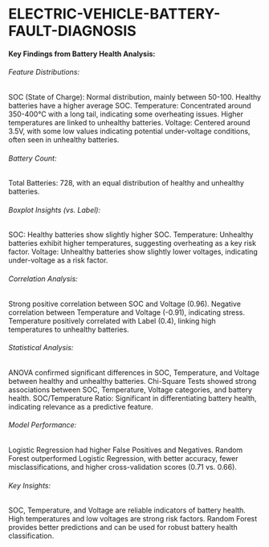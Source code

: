# ELECTRIC-VEHICLE-BATTERY-FAULT-DIAGNOSIS

#### Key Findings from Battery Health Analysis:

###### Feature Distributions:
SOC (State of Charge): Normal distribution, mainly between 50-100. Healthy batteries have a higher average SOC.
Temperature: Concentrated around 350-400°C with a long tail, indicating some overheating issues. Higher temperatures are linked to unhealthy batteries.
Voltage: Centered around 3.5V, with some low values indicating potential under-voltage conditions, often seen in unhealthy batteries.

###### Battery Count:
Total Batteries: 728, with an equal distribution of healthy and unhealthy batteries.

###### Boxplot Insights (vs. Label):
SOC: Healthy batteries show slightly higher SOC.
Temperature: Unhealthy batteries exhibit higher temperatures, suggesting overheating as a key risk factor.
Voltage: Unhealthy batteries show slightly lower voltages, indicating under-voltage as a risk factor.

###### Correlation Analysis:
Strong positive correlation between SOC and Voltage (0.96).
Negative correlation between Temperature and Voltage (-0.91), indicating stress.
Temperature positively correlated with Label (0.4), linking high temperatures to unhealthy batteries.

###### Statistical Analysis:
ANOVA confirmed significant differences in SOC, Temperature, and Voltage between healthy and unhealthy batteries.
Chi-Square Tests showed strong associations between SOC, Temperature, Voltage categories, and battery health.
SOC/Temperature Ratio: Significant in differentiating battery health, indicating relevance as a predictive feature.

###### Model Performance:
Logistic Regression had higher False Positives and Negatives.
Random Forest outperformed Logistic Regression, with better accuracy, fewer misclassifications, and higher cross-validation scores (0.71 vs. 0.66).

###### Key Insights:
SOC, Temperature, and Voltage are reliable indicators of battery health.
High temperatures and low voltages are strong risk factors.
Random Forest provides better predictions and can be used for robust battery health classification.
